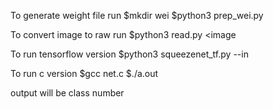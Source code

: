 To generate weight file run 
$mkdir wei
$python3 prep_wei.py

To convert image to raw run 
$python3 read.py <image

To run tensorflow version
$python3 squeezenet_tf.py --in <image>

To run c version
$gcc net.c
$./a.out

output will be class number
